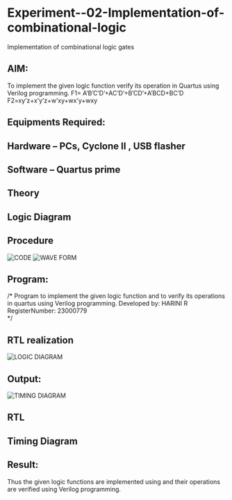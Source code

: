 # Experiment--02-Implementation-of-combinational-logic
Implementation of combinational logic gates
 
## AIM:
To implement the given logic function verify its operation in Quartus using Verilog programming.
 F1= A’B’C’D’+AC’D’+B’CD’+A’BCD+BC’D
F2=xy’z+x’y’z+w’xy+wx’y+wxy
 
 
 
## Equipments Required:
## Hardware – PCs, Cyclone II , USB flasher
## Software – Quartus prime


## Theory
 

## Logic Diagram
## Procedure
![CODE](https://github.com/raja-harini/Experiment--02-Implementation-of-combinational-logic-/assets/149037372/af2e0dc8-4ad5-4cdb-bede-752df55d66a3)
![WAVE FORM](https://github.com/raja-harini/Experiment--02-Implementation-of-combinational-logic-/assets/149037372/716f72d2-5f36-4c87-b736-cb0137cdcf50)


## Program:
/*
Program to implement the given logic function and to verify its operations in quartus using Verilog programming.
Developed by: HARINI R
RegisterNumber: 23000779  
*/
## RTL realization
![LOGIC DIAGRAM](https://github.com/raja-harini/Experiment--02-Implementation-of-combinational-logic-/assets/149037372/f06cfac7-a6fe-43e1-b34a-1e99d910e853)

## Output:
![TIMING DIAGRAM](https://github.com/raja-harini/Experiment--02-Implementation-of-combinational-logic-/assets/149037372/55e1d883-33e9-4b79-a31d-ada62d042581)


## RTL
## Timing Diagram
## Result:
Thus the given logic functions are implemented using  and their operations are verified using Verilog programming.
